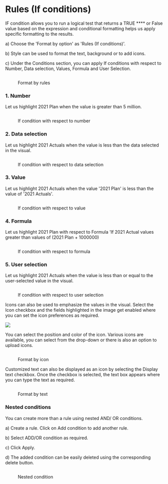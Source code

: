 # Rules (If conditions)

IF condition allows you to run a logical test that returns a TRUE **** or False value based on the expression and conditional formatting helps us apply specific formatting to the results.

a) Choose the 'Format by option' as 'Rules (If conditions)'.

b) Style can be used to format the text, background or to add icons.&#x20;

c) Under the Conditions section, you can apply If conditions with respect to Number, Data selection, Values, Formula and User Selection.

<figure><img src="../../../.gitbook/assets/FormatByRules.png" alt=""><figcaption><p>Format by rules</p></figcaption></figure>

### 1. Number

Let us highlight 2021 Plan when the value is greater than 5 million.

<figure><img src="../../../.gitbook/assets/Number.png" alt=""><figcaption><p>If condition with respect to number</p></figcaption></figure>

### 2. Data selection

Let us highlight 2021 Actuals when the value is less than the data selected in the visual.

<figure><img src="../../../.gitbook/assets/DataSelection.png" alt=""><figcaption><p>If condition with respect to data selection</p></figcaption></figure>

### 3. Value

Let us highlight 2021 Actuals when the value '2021 Plan' is less than the value of '2021 Actuals'.

<figure><img src="../../../.gitbook/assets/Value.png" alt=""><figcaption><p>If condition with respect to value</p></figcaption></figure>

### 4. Formula

Let us highlight 2021 Plan with respect to Formula 'If 2021 Actual values greater than values of (2021 Plan + 1000000)

<figure><img src="../../../.gitbook/assets/Formula.png" alt=""><figcaption><p>If condition with respect to formula</p></figcaption></figure>

### 5.  User selection

Let us highlight 2021 Actuals when the value is less than or equal to the user-selected value in the visual.

<figure><img src="../../../.gitbook/assets/Userselection.png" alt=""><figcaption><p>If condition with respect to user selection</p></figcaption></figure>

Icons can also be used to emphasize the values in the visual. Select the Icon checkbox and the fields highlighted in the image get enabled where you can set the icon preferences as required.&#x20;

![](<../../../.gitbook/assets/image (1).png>)

You can select the position and color of the icon. Various icons are available, you can select from the drop-down or there is also an option to upload icons.&#x20;

<figure><img src="../../../.gitbook/assets/Icon.png" alt=""><figcaption><p>Format by icon</p></figcaption></figure>

Customized text can also be displayed as an icon by selecting the Display text checkbox. Once the checkbox is selected, the text box appears where you can type the text as required.

<figure><img src="../../../.gitbook/assets/Display Text.png" alt=""><figcaption><p>Format by text</p></figcaption></figure>

### Nested conditions

You can create more than a rule using nested AND/ OR conditions.&#x20;

a) Create a rule. Click on Add condition to add another rule.

b) Select ADD/OR condition as required.

c) Click Apply.

d) The added condition can be easily deleted using the corresponding delete button.

<figure><img src="../../../.gitbook/assets/Nested condition.png" alt=""><figcaption><p>Nested condition</p></figcaption></figure>
